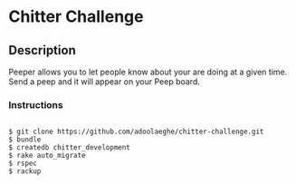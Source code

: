 Chitter Challenge
=================
## Description

Peeper allows you to let people know about your are doing at a given time. Send a peep and it will appear on your Peep board.


### Instructions

```

$ git clone https://github.com/adoolaeghe/chitter-challenge.git
$ bundle
$ createdb chitter_development
$ rake auto_migrate
$ rspec
$ rackup
```

